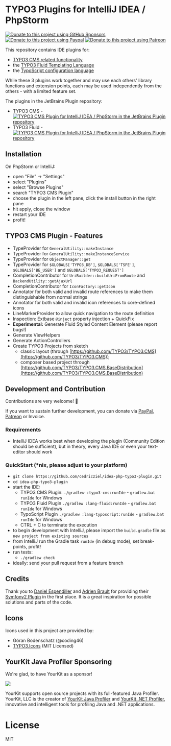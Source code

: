 # TYPO3 Plugins for IntelliJ IDEA / PhpStorm

[![Donate to this project using GitHub Sponsors](https://img.shields.io/badge/Sponsor%20on-Github-green.svg)](https://github.com/sponsors/cedricziel)
[![Donate to this project using Paypal](https://img.shields.io/badge/paypal-donate-yellow.svg)](https://www.paypal.me/ziel)
[![Donate to this project using Patreon](https://img.shields.io/badge/patreon-donate-red.svg)](https://www.patreon.com/cedricziel)

This repository contains IDE plugins for:

* [TYPO3 CMS related functionality](typo3-cms)
* the [TYPO3 Fluid Templating Language](lang-fluid)
* the [TypoScript configuration language](lang-typoscript)

While these 3 plugins work together and may use each others' library functions and extension points, each may be used
independently from the others - with a limited feature set.

The plugins in the JetBrains Plugin repository:

* TYPO3 CMS - [![TYPO3 CMS Plugin for IntelliJ IDEA / PhpStorm in the JetBrains Plugin repository](https://img.shields.io/jetbrains/plugin/d/9496-typo3-cms-plugin.svg)](https://plugins.jetbrains.com/plugin/9496-typo3-cms-plugin)
* TYPO3 Fluid - [![TYPO3 CMS Plugin for IntelliJ IDEA / PhpStorm in the JetBrains Plugin repository](https://img.shields.io/jetbrains/plugin/d/10959-typo3-fluid-foss-plugin.svg)](https://plugins.jetbrains.com/plugin/10959-typo3-fluid-foss-plugin)

## Installation

On PhpStorm or IntelliJ:

* open "File" -> "Settings"
* select "Plugins"
* select "Browse Plugins"
* search "TYPO3 CMS Plugin"
* choose the plugin in the left pane, click the install button in 
  the right pane
* hit apply, close the window
* restart your IDE
* profit!

## TYPO3 CMS Plugin - Features

* TypeProvider for `GeneralUtility::makeInstance`
* TypeProvider for `GeneralUtility::makeInstanceService`
* TypeProvider for `ObjectManager::get`
* TypeProvider for `$GLOBALS['TYPO3_DB']`, `$GLOBALS['TSFE']`, `$GLOBALS['BE_USER']` and `$GLOBALS['TYPO3_REQUEST']`
* CompletionContributor for `UriBuilder::buildUriFromRoute` and `BackendUtility::getAjaxUrl`
* CompletionContributor for `IconFactory::getIcon`
* Annotator for both valid and invalid route references to make them distinguishable from normal strings
* Annotator for both valid and invalid icon references to core-defined icons
* LineMarkerProvider to allow quick navigation to the route definition
* Inspection: Extbase `@inject` property injection + QuickFix
* **Experimental:** Generate Fluid Styled Content Element (please report bugs!)
* Generate ViewHelpers
* Generate ActionControllers
* Create TYPO3 Projects from sketch
  * classic layout (through [https://github.com/TYPO3/TYPO3.CMS](https://github.com/TYPO3/TYPO3.CMS))
  * composer based project through [https://github.com/TYPO3/TYPO3.CMS.BaseDistribution](https://github.com/TYPO3/TYPO3.CMS.BaseDistribution)

## Development and Contribution

Contributions are very welcome! :tada:

If you want to sustain further development, you can donate via [PayPal](https://www.paypal.me/ziel), [Patreon](https://www.patreon.com/cedricziel) or Invoice.

### Requirements

* IntelliJ IDEA works best when developing the plugin (Community Edition should be sufficient),
  but in theory, every Java IDE or even your text-editor should work

### QuickStart (*nix, please adjust to your platform)

* `git clone https://github.com/cedricziel/idea-php-typo3-plugin.git`
* `cd idea-php-typo3-plugin`
* start the IDE:
  * TYPO3 CMS Plugin: `./gradlew :typo3-cms:runIde` - `gradlew.bat runIde` for Windows
  * TYPO3 Fluid Plugin `./gradlew :lang-fluid:runIde` - `gradlew.bat runIde` for Windows
  * TypoScript Plugin `./gradlew :lang-typoscript:runIde` - `gradlew.bat runIde` for Windows
  * CTRL + C to terminate the execution
* to begin development with IntelliJ, please import the `build.gradle` file as `new project from
  existing sources`
* from IntelliJ run the Gradle task `runIde` (in debug mode), set break-points, profit!
* run tests:
  * `./gradlew check`
* ideally: send your pull request from a feature branch

## Credits

Thank you to <a href="https://github.com/Haehnchen">Daniel Espendiller</a> and <a href="https://github.com/adrienbrault">Adrien Brault</a>
for providing their <a href="https://github.com/Haehnchen/idea-php-symfony2-plugin">Symfony2 Plugin</a> in the first place.
It is a great inspiration for possible solutions and parts of the code.

## Icons

Icons used in this project are provided by:

* Göran Bodenschatz (@coding46)
* [TYPO3.Icons](https://github.com/TYPO3/TYPO3.Icons) (MIT Licensed)

## YourKit Java Profiler Sponsoring

We're glad, to have YourKit as a sponsor!

<a href="https://www.yourkit.com/java/profiler/" title="YourKit">
<img src="https://www.yourkit.com/images/yklogo.png"/>
</a>

YourKit supports open source projects with its full-featured Java Profiler.
YourKit, LLC is the creator of <a href="https://www.yourkit.com/java/profiler/">YourKit Java Profiler</a>
and <a href="https://www.yourkit.com/.net/profiler/">YourKit .NET Profiler</a>,
innovative and intelligent tools for profiling Java and .NET applications.

# License

MIT
